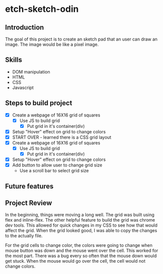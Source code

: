 # etch-sketch-odin

## Introduction

The goal of this project is to create an sketch pad that an user can draw
an image. The image would be like a pixel image. 


## Skills

- DOM manipulation
- HTML
- CSS
- Javascript

## Steps to build project

- [X] Create a webpage of 16X16 grid of squares
  - [X] Use JS to build grid
    - [X] Put grid in it's container(div)
- [X] Setup "Hover" effect on grid to change colors
- [X] START OVER - learned there is a CSS grid layout
- [X] Create a webpage of 16X16 grid of squares
  - [X] Use JS to build grid
    - [X] Put grid in it's container(div)
- [X] Setup "Hover" effect on grid to change colors
- [X] Add button to allow user to  change grid size
    - Use a scroll bar to select grid size

## Future features

## Project Review

In the beginning, things were moving a long well. The grid was built using
 flex and inline-flex. The other helpful feature to build the grid was chrome 
 dev tools. This allowed for quick changes in my CSS to see how that would affect
 the grid. When the grid looked good, I was able to copy the changes to the actually
 file. 

For the grid cells to change color, the colors were going to change when
 mouse button was down and the mouse went over the cell. This worked for the most 
 part. There was a bug every so often that the mouse down would get stuck. When
 the mouse would go over the cell, the cell would not change colors. 